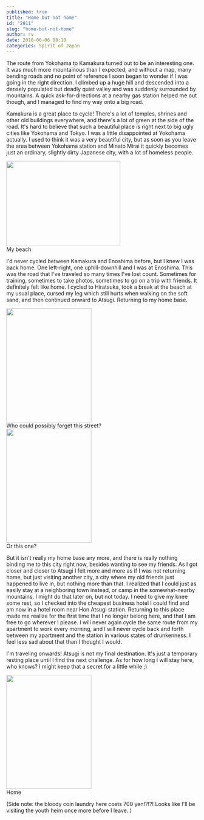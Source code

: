```yaml
---
published: true
title: "Home but not home"
id: "2911"
slug: "home-but-not-home"
author: rv
date: 2010-06-06 08:10
categories: Spirit of Japan
---
```

The route from Yokohama to Kamakura turned out to be an interesting one. It was much more mountainous than I expected, and without a map, many bending roads and no point of reference I soon began to wonder if I was going in the right direction. I climbed up a huge hill and descended into a densely populated but deadly quiet valley and was suddenly surrounded by mountains. A quick ask-for-directions at a nearby gas station helped me out though, and I managed to find my way onto a big road.

Kamakura is a great place to cycle! There's a lot of temples, shrines and other old buildings everywhere, and there's a lot of green at the side of the road. It's hard to believe that such a beautiful place is right next to big ugly cities like Yokohama and Tokyo. I was a little disappointed at Yokohama actually. I used to think it was a very beautiful city, but as soon as you leave the area between Yokohama station and Minato Mirai it quickly becomes just an ordinary, slightly dirty Japanese city, with a lot of homeless people.

<div class="caption">
<a href="https://s3.amazonaws.com/cfwblog/uploads/2010/06/img_5773.jpg"><img class="size-medium wp-image-2916" title="IMG_5773" src="https://s3.amazonaws.com/cfwblog/uploads/2010/06/img_5773.jpg?w=300" alt="" width="300" height="224" /></a>
<div class="caption-text">My beach</div>
</div>

I'd never cycled between Kamakura and Enoshima before, but I knew I was back home. One left-right, one uphill-downhill and I was at Enoshima. This was the road that I've traveled so many times I've lost count. Sometimes for training, sometimes to take photos, sometimes to go on a trip with friends. It definitely felt like home. I cycled to Hiratsuka, took a break at the beach at my usual place, cursed my leg which still hurts when walking on the soft sand, and then continued onward to Atsugi. Returning to my home base.

<div class="caption">
<a href="https://s3.amazonaws.com/cfwblog/uploads/2010/06/img_5784.jpg"><img class="size-medium wp-image-2913" title="IMG_5784" src="https://s3.amazonaws.com/cfwblog/uploads/2010/06/img_5784.jpg?w=224" alt="" width="224" height="300" /></a>
<div class="caption-text">Who could possibly forget this street?</div>
</div>

<div class="caption">
<a href="https://s3.amazonaws.com/cfwblog/uploads/2010/06/img_57801.jpg"><img class="size-medium wp-image-2915" title="IMG_5780" src="https://s3.amazonaws.com/cfwblog/uploads/2010/06/img_57801.jpg?w=224" alt="" width="224" height="300" /></a>
<div class="caption-text">Or this one?</div>
</div>

But it isn't really my home base any more, and there is really nothing binding me to this city right now, besides wanting to see my friends. As I got closer and closer to Atsugi I felt more and more as if I was not returning home, but just visiting another city, a city where my old friends just happened to live in, but nothing more than that. I realized that I could just as easily stay at a neighboring town instead, or camp in the somewhat-nearby mountains. I might do that later on, but not today. I need to give my knee some rest, so I checked into the cheapest business hotel I could find and am now in a hotel room near Hon Atsugi station. Returning to this place made me realize for the first time that I no longer belong here, and that I am free to go wherever I please. I will never again cycle the same route from my apartment to work every morning, and I will never cycle back and forth between my apartment and the station in various states of drunkenness. I feel less sad about that than I thought I would.

I'm traveling onwards! Atsugi is not my final destination. It's just a temporary resting place until I find the next challenge. As for how long I will stay here, who knows? I might keep that a secret for a little while ;)

<div class="caption">
<a href="https://s3.amazonaws.com/cfwblog/uploads/2010/06/img_5777.jpg"><img class="size-medium wp-image-2912" title="IMG_5777" src="https://s3.amazonaws.com/cfwblog/uploads/2010/06/img_5777.jpg?w=224" alt="" width="224" height="300" /></a>
<div class="caption-text">Home</div>
</div>

(Side note: the bloody coin laundry here costs 700 yen!?!?! Looks like I'll be visiting the youth heim once more before I leave..)